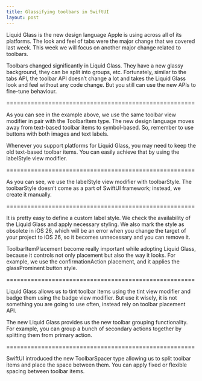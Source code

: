 ```yaml
---
title: Glassifying toolbars in SwiftUI
layout: post
---
```


Liquid Glass is the new design language Apple is using across all of its platforms. The look and feel of tabs were the major change that we covered last week. This week we will focus on another major change related to toolbars.

Toolbars changed significantly in Liquid Glass. They have a new glassy background, they can be split into groups, etc. Fortunately, similar to the tabs API, the toolbar API doesn’t change a lot and takes the Liquid Glass look and feel without any code change. But you still can use the new APIs to fine-tune behaviour. 

======================================================

As you can see in the example above, we use the same toolbar view modifier in pair with the ToolbarItem type. The new design language moves away from text-based toolbar items to symbol-based. So, remember to use buttons with both images and text labels.

Whenever you support platforms for Liquid Glass, you may need to keep the old text-based toolbar items. You can easily achieve that by using the labelStyle view modifier.

======================================================

As you can see, we use the labelStyle view modifier with toolbarStyle. The toolbarStyle doesn’t come as a part of SwiftUI framework; instead, we create it manually.

======================================================

It is pretty easy to define a custom label style. We check the availability of the Liquid Glass and apply necessary styling. We also mark the style as obsolete in iOS 26, which will be an error when you change the target of your project to iOS 26, so it becomes unnecessary and you can remove it.

ToolbarItemPlacement become really important while adopting Liquid Glass, because it controls not only placement but also the way it looks. For example, we use the confirmationAction placement, and it applies the glassProminent button style.

======================================================

Liquid Glass allows us to tint toolbar items using the tint view modifier and badge them using the badge view modifier. But use it wisely, it is not something you are going to use often, instead rely on toolbar placement API.

The new Liquid Glass provides us the new toolbar grouping functionality. For example, you can group a bunch of secondary actions together by splitting them from primary action.

======================================================

SwiftUI introduced the new ToolbarSpacer type allowing us to split toolbar items and place the space between them. You can apply fixed or flexible spacing between toolbar items.
